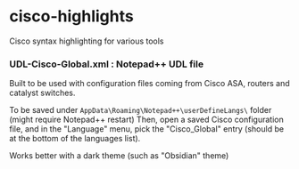 # cisco-highlights
Cisco syntax highlighting for various tools

### __UDL-Cisco-Global.xml__ : Notepad++ UDL file

  Built to be used with configuration files coming from Cisco ASA, routers and catalyst switches.
  
  To be saved under `AppData\Roaming\Notepad++\userDefineLangs\` folder (might require Notepad++ restart)
  Then, open a saved Cisco configuration file, and in the "Language" menu, pick the "Cisco_Global" entry (should be at the bottom of the languages list).
  
  Works better with a dark theme (such as "Obsidian" theme)
  
